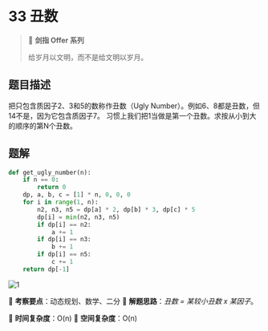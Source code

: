 # 33 丑数

> 🌟 **剑指 Offer 系列**
>
> 给岁月以文明，而不是给文明以岁月。

## 题目描述

把只包含质因子2、3和5的数称作丑数（Ugly Number）。例如6、8都是丑数，但14不是，因为它包含质因子7。 习惯上我们把1当做是第一个丑数。求按从小到大的顺序的第N个丑数。

## 题解

```python
def get_ugly_number(n):
    if n == 0:
        return 0
    dp, a, b, c = [1] * n, 0, 0, 0
    for i in range(1, n):
        n2, n3, n5 = dp[a] * 2, dp[b] * 3, dp[c] * 5
        dp[i] = min(n2, n3, n5)
        if dp[i] == n2:
            a += 1
        if dp[i] == n3:
            b += 1
        if dp[i] == n5:
            c += 1
    return dp[-1]
```

![1](https://tva1.sinaimg.cn/large/007S8ZIlly1girbgtavwpj30m00iewh5.jpg)

🍥 **考察要点**：动态规划、数学、二分
🍬 **解题思路**：*丑数 = 某较小丑数 x 某因子*。

🍉 **时间复杂度**：O(n)
🍭 **空间复杂度**：O(n)
